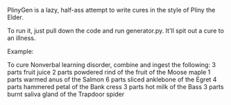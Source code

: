 PlinyGen is a lazy, half-ass attempt to write cures in the style of Pliny the Elder.

To run it, just pull down the code and run generator.py. It'll spit out a cure to an illness.

Example:

To cure Nonverbal learning disorder, combine and ingest the following:
3 parts fruit juice
2 parts powdered rind of the fruit of the Moose maple
1 parts warmed anus of the Salmon
6 parts sliced anklebone of the Egret
4 parts hammered petal of the Bank cress
3 parts hot milk of the Bass
3 parts burnt saliva gland of the Trapdoor spider
